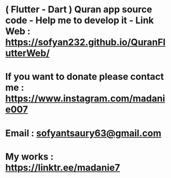 # ( Flutter - Dart ) Quran app source code - Help me to develop it - Link Web : https://sofyan232.github.io/QuranFlutterWeb/
# If you want to donate please contact me : https://www.instagram.com/madanie007
# Email : sofyantsaury63@gmail.com
# My works : https://linktr.ee/madanie7

<!-- GitAds-Verify: ZPVU6ES9YD9N2ML766NIRMJ7GJSAVK8M -->
